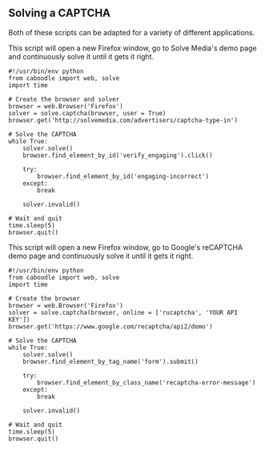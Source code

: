 Solving a CAPTCHA
-----------------

Both of these scripts can be adapted for a variety of different applications.

This script will open a new Firefox window, go to Solve Media's demo page and
continuously solve it until it gets it right.

	#!/usr/bin/env python
	from caboodle import web, solve
	import time

	# Create the browser and solver
	browser = web.Browser('Firefox')
	solver = solve.captcha(browser, user = True)
	browser.get('http://solvemedia.com/advertisers/captcha-type-in')

	# Solve the CAPTCHA
	while True:
		solver.solve()
		browser.find_element_by_id('verify_engaging').click()

		try:
			browser.find_element_by_id('engaging-incorrect')
		except:
			break

		solver.invalid()

	# Wait and quit
	time.sleep(5)
	browser.quit()

This script will open a new Firefox window, go to Google's reCAPTCHA demo page
and continuously solve it until it gets it right.

	#!/usr/bin/env python
	from caboodle import web, solve
	import time

	# Create the browser
	browser = web.Browser('Firefox')
	solver = solve.captcha(browser, online = ['rucaptcha', 'YOUR API KEY'])
	browser.get('https://www.google.com/recaptcha/api2/demo')

	# Solve the CAPTCHA
	while True:
		solver.solve()
		browser.find_element_by_tag_name('form').submit()

		try:
			browser.find_element_by_class_name('recaptcha-error-message')
		except:
			break

		solver.invalid()

	# Wait and quit
	time.sleep(5)
	browser.quit()
